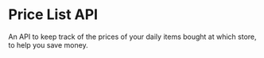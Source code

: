 # Price List API
An API to keep track of the prices of your daily items bought at which store, to help you save money. 
